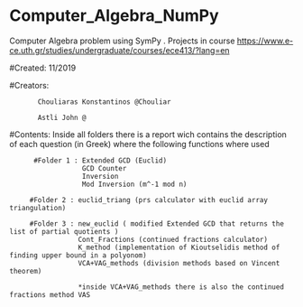 # Computer_Algebra_NumPy
Computer Algebra problem using SymPy . Projects in course https://www.e-ce.uth.gr/studies/undergraduate/courses/ece413/?lang=en

#Created: 11/2019

#Creators: 

           Chouliaras Konstantinos @Chouliar 

           Astli John @
          
          
#Contents: Inside all folders there is a report wich contains the description of each question (in Greek) where the following functions where used 

          #Folder 1 : Extended GCD (Euclid)
                      GCD Counter
                      Inversion 
                      Mod Inversion (m^-1 mod n)
         
         #Folder 2 : euclid_triang (prs calculator with euclid array triangulation)
         
         #Folder 3 : new_euclid ( modified Extended GCD that returns the list of partial quotients )
                     Cont_Fractions (continued fractions calculator)
                     K_method (implementation of Kioutselidis method of finding upper bound in a polyonom)
                     VCA+VAG_methods (division methods based on Vincent theorem)
                     
                     *inside VCA+VAG_methods there is also the continued fractions method VAS 
                     
                     
